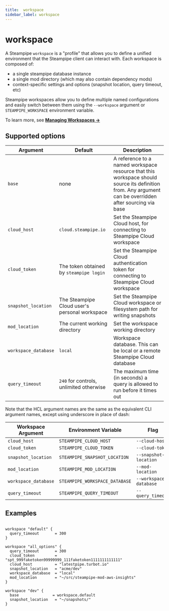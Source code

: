 ```yaml
---
title:  workspace
sidebar_label: workspace
---
```

# workspace 

A Steampipe `workspace` is a "profile" that allows you to define a unified environment 
that the Steampipe client can interact with.  Each workspace is composed of:
- a single steampipe database instance
- a single mod directory (which may also contain dependency mods)
- context-specific settings and options  (snapshot location, query timeout, etc)

Steampipe workspaces allow you to define multiple named configurations and easily switch between them using the `--workspace` argument or `STEAMPIPE_WORKSPACE` 
environment variable. 

To learn more, see **[Managing Workspaces →](/docs/managing/workspaces)**



## Supported options  

| Argument            |    Default  | Description
|---------------------|-----------------------------------------------|-----------------------------------------
| `base`              | none                                          | A reference to a named workspace resource that this workspace should source its definition from. Any argument can be overridden after sourcing via base
| `cloud_host`        | `cloud.steampipe.io`                          | Set the Steampipe Cloud host, for connecting to Steampipe Cloud workspace
| `cloud_token`       | The token obtained by `steampipe login`       | Set the Steampipe Cloud authentication token for connecting to Steampipe Cloud workspace
| `snapshot_location` | The Steampipe Cloud user's personal workspace | Set the Steampipe Cloud workspace or filesystem path for writing snapshots
| `mod_location`      | The current working directory                 | Set the workspace working directory
| `workspace_database`| `local`                                       | Workspace database. This can be local or a remote Steampipe Cloud database
| `query_timeout`     | `240` for controls, unlimited otherwise       | The maximum time (in seconds) a query is allowed to run before it times out


<!--
install_dir  ???


| `search_path`       | `public`, then alphabetical                   | A comma-separated list of connections to use as a custom search path for the control run.
| `search_path_prefix`| none                                          | A comma-separated list of connections to use as a prefix to the current search path for the control run.
| `watch`             | `true`                                        | Watch .sql and .sp files in the current workspace (works only in interactive mode)        



| `max_parallel`      | 5                                             | Set the maximum number of parallel executions. When running steampipe check, Steampipe will attempt to run up to this many controls in parallel 


| `option`            | none                                          | An option block to set command-specific options for this workspace.   Only `query` and `check` options are supported

-->

Note that the HCL argument names are the same as the equivalent CLI argument names,
except using underscore in place of dash:

| Workspace Argument            | Environment Variable           |     Flag             
|-------------------------------|--------------------------------|----------------------|
| `cloud_host`                  | `STEAMPIPE_CLOUD_HOST`         | `--cloud-host`       |
| `cloud_token`                 | `STEAMPIPE_CLOUD_TOKEN`        | `--cloud-token`      |
| `snapshot_location`           | `STEAMPIPE_SNAPSHOT_LOCATION`  | `--snapshot-location`|
| `mod_location`                | `STEAMPIPE_MOD_LOCATION`       | `--mod-location`     |
| `workspace_database`          | `STEAMPIPE_WORKSPACE_DATABASE` | `--workspace-database`|
| `query_timeout`               | `STEAMPIPE_QUERY_TIMEOUT`      | `--query_timeout`     |

<!--
| `search_path`                 | none                           | `--search-path`       |
| `search_path_prefix`          | none                           | `--search-path-prefix`|
| `watch`                       | none                           | `--watch`             |

| `max_parallel`                | `STEAMPIPE_MAX_PARALLEL`       | `--max-parallel`      |
-->

## Examples


```hcl

workspace "default" {
  query_timeout       = 300
}

workspace "all_options" {
  query_timeout       = 300
  cloud_token         = "spt_999faketoken99999999_111faketoken1111111111111"
  cloud_host          = "latestpipe.turbot.io"
  snapshot_location   = "acme/dev"
  workspace_database  = "local" 
  mod_location        = "~/src/steampipe-mod-aws-insights"  
}

workspace "dev" {
  base               = workspace.default
  snapshot_location   = "~/snapshots/"
}
```









